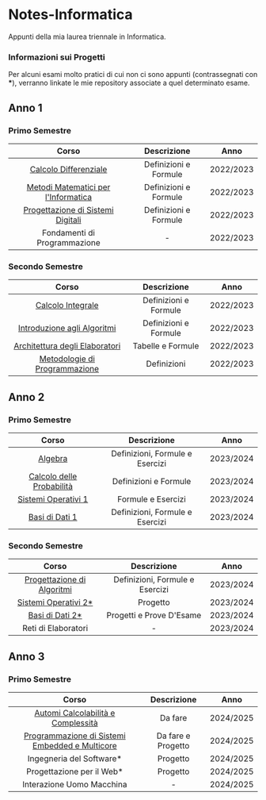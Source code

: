 # Notes-Informatica
 
Appunti della mia laurea triennale in Informatica.<br>
### Informazioni sui Progetti
Per alcuni esami molto pratici di cui non ci sono appunti (contrassegnati con <strong>*</strong>), verranno linkate le mie repository associate a quel determinato esame.



## Anno 1
### Primo Semestre
|Corso|Descrizione|Anno|
|:---:|:---------:|:--:|
|[Calcolo Differenziale](../../raw/main/Anno1PrimoSemestre/Calcolo%20Differenziale/Calcolo%20Differenziale.pdf)|Definizioni e Formule|2022/2023|
|[Metodi Matematici per l'Informatica](../../raw/main/Anno1PrimoSemestre/Metodi%20Matematici%20per%20l'Informatica/Metodi%20Matematici%20per%20l'Informatica.pdf)|Definizioni e Formule|2022/2023|
|[Progettazione di Sistemi Digitali](../../raw/main/Anno1PrimoSemestre/Progettazione%20di%20Sistemi%20Digitali/Progettazione%20di%20Sistemi%20Digitali.pdf)|Definizioni e Formule|2022/2023|
|Fondamenti di Programmazione|-|2022/2023|

### Secondo Semestre
|Corso|Descrizione|Anno|
|:---:|:---------:|:--:|
|[Calcolo Integrale](../../raw/main/Anno1SecondoSemestre/Calcolo%20Integrale/Calcolo%20Integrale.pdf)|Definizioni e Formule|2022/2023|
|[Introduzione agli Algoritmi](../../raw/main/Anno1SecondoSemestre/Introduzione%20agli%20Algoritmi/Introduzione%20agli%20Algoritmi.pdf)|Definizioni e Formule|2022/2023|
|[Architettura degli Elaboratori](../../raw/main/Anno1SecondoSemestre/Architettura%20degli%20Elaboratori/Architettura%20degli%20Elaboratori.pdf)|Tabelle e Formule|2022/2023|
|[Metodologie di Programmazione](../../raw/main/Anno1SecondoSemestre/Metodologie%20di%20Programmazione/Metodologie%20di%20Programmazione.pdf)|Definizioni|2022/2023|


## Anno 2
### Primo Semestre
|Corso|Descrizione|Anno|
|:---:|:---------:|:--:|
|[Algebra](../../raw/main/Anno2PrimoSemestre/Algebra/Algebra.pdf)|Definizioni, Formule e Esercizi|2023/2024|
|[Calcolo delle Probabilità](../../raw/main/Anno2PrimoSemestre/Calcolo%20delle%20Probabilità/Calcolo%20delle%20Probabilità.pdf)|Definizioni e Formule|2023/2024|
|[Sistemi Operativi 1](../../raw/main/Anno2PrimoSemestre/Sistemi%20Operativi%201/Sistemi%20Operativi%201.pdf)|Formule e Esercizi|2023/2024|
|[Basi di Dati 1](../../raw/main/Anno2PrimoSemestre/Basi%20di%20Dati%201/Basi%20di%20Dati%201.pdf)|Definizioni, Formule e Esercizi|2023/2024|

### Secondo Semestre
|Corso|Descrizione|Anno|
|:---:|:---------:|:--:|
|[Progettazione di Algoritmi](../../raw/main/Anno2SecondoSemestre/Progettazione%20di%20Algoritmi/Progettazione%20di%20Algoritmi.pdf)|Definizioni, Formule e Esercizi|2023/2024|
|[Sistemi Operativi 2*](https://github.com/SimoneLid/ANSI-C)|Progetto|2023/2024|
|[Basi di Dati 2*](https://github.com/SimoneLid/BD2)|Progetti e Prove D'Esame|2023/2024|
|Reti di Elaboratori|-|2023/2024|


## Anno 3
### Primo Semestre
|Corso|Descrizione|Anno|
|:---:|:---------:|:--:|
|[Automi Calcolabilità e Complessità](../../raw/main/Anno3PrimoSemestre/Automi%20Calcolabilità%20e%20Complessità/Automi%20Calcolabilità%20e%20Complessità.pdf)|Da fare|2024/2025|
|[Programmazione di Sistemi Embedded e Multicore](../../raw/main/Anno3PrimoSemestre/Programmazione%20di%20Sistemi%20Embedded%20e%20Multicore/Programmazione%20di%20Sistemi%20Embedded%20e%20Multicore.pdf)|Da fare e Progetto|2024/2025|
|Ingegneria del Software*|Progetto|2024/2025|
|Progettazione per il Web*|Progetto|2024/2025|
|Interazione Uomo Macchina|-|2024/2025|